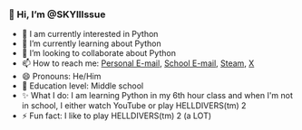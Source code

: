 ### 👋 Hi, I’m @SKYllIssue
- 👀 I am currently interested in Python
- 🌱 I’m currently learning about Python
- 💞️ I’m looking to collaborate about Python
- 📫 How to reach me: [Personal E-mail](skyleramathes@gmail.com), [School E-mail](skyleramathes61@gbstu.org), [Steam](steamcommunity.com/id/SKYll_UP/), [X](x.com/SKYll_UP)
- 😄 Pronouns: He/Him
- 📖 Education level: Middle school 
- ✨ What I do: I am learning Python in my 6th hour class and when I'm not in school, I either watch YouTube or play HELLDIVERS(tm) 2
- ⚡ Fun fact: I like to play HELLDIVERS(tm) 2 (a LOT)

<!---
SKYllIssue/SKYllIssue is a ✨ special ✨ repository because its `README.md` (this file) appears on your GitHub profile.
You can click the Preview link to take a look at your changes.
--->
